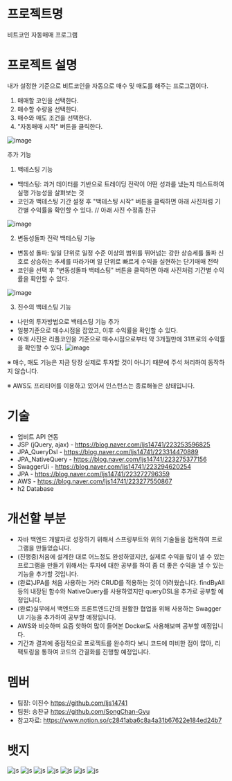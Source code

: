 # 프로젝트명
비트코인 자동매매 프로그램

# 프로젝트 설명
내가 설정한 기준으로 비트코인을 자동으로 매수 및 매도를 해주는 프로그램이다.
1. 매매할 코인을 선택한다.
2. 매수할 수량을 선택한다.
3. 매수와 매도 조건을 선택한다.
4. "자동매매 시작" 버튼을 클릭한다.
   
![image](https://github.com/ljs14741/Autotrading/assets/39641715/347595fd-6a71-4342-8317-1d1049b7a5e2)

추가 기능
1. 백테스팅 기능
  - 백테스팅: 과거 데이터를 기반으로 트레이딩 전략이 어떤 성과를 냈는지 테스트하여 실행 가능성을 살펴보는 것
  - 코인과 백테스팅 기간 설정 후 "백테스팅 시작" 버튼을 클릭하면 아래 사진처럼 기간별 수익률을 확인할 수 있다.          // 아래 사진 수정좀 찬규
    
![image](https://github.com/ljs14741/Autotrading/assets/39641715/cee600f7-2925-4e81-a044-e7a20cdbcaef)

2. 변동성돌파 전략 백테스팅 기능
  - 변동성 돌파: 일일 단위로 일정 수준 이상의 범위를 뛰어넘는 강한 상승세를 돌파 신호로 상승하는 추세를 따라가며 일 단위로 빠르게 수익을 실현하는 단기매매 전략
  - 코인을 선택 후 "변동성돌파 백테스팅" 버튼을 클릭하면 아래 사진처럼 기간별 수익률을 확인할 수 있다.
    
![image](https://github.com/ljs14741/Autotrading/assets/39641715/81e14415-11ca-4422-b74e-a9b6d9d1f616)

3. 진수의 백테스팅 기능
  - 나만의 투자방법으로 백테스팅 기능 추가
  - 일봉기준으로 매수시점을 잡았고, 이후 수익률을 확인할 수 있다.
  - 아래 사진은 리플코인을 기준으로 매수시점으로부터 약 3개월만에 31프로의 수익률을 확인할 수 있다.
![image](https://github.com/ljs14741/Autotrading/assets/39641715/832065ca-63e7-4ee8-9232-8fc92f745e8a)

※ 매수, 매도 기능은 지금 당장 실제로 투자할 것이 아니기 때문에 주석 처리하여 동작하지 않습니다.

※ AWS도 프리티어를 이용하고 있어서 인스턴스는 종료해놓은 상태입니다.


# 기술
- 업비트 API 연동
- JSP (jQuery, ajax) - https://blog.naver.com/ljs14741/223253596825
- JPA_QueryDsl - https://blog.naver.com/ljs14741/223314470889
- JPA_NativeQuery - https://blog.naver.com/ljs14741/223275377156
- SwaggerUi - https://blog.naver.com/ljs14741/223294620254
- JPA - https://blog.naver.com/ljs14741/223272796359
- AWS - https://blog.naver.com/ljs14741/223277550867
- h2 Database

# 개선할 부분 
- 자바 백엔드 개발자로 성장하기 위해서 스프링부트와 위의 기술들을 접목하여 프로그램을 만들었습니다.
- (진행중)처음에 설계한 대로 어느정도 완성하였지만, 실제로 수익을 많이 낼 수 있는 프로그램을 만들기 위해서는 투자에 대한 공부를 하여 좀 더 좋은 수익을 낼 수 있는 기능을 추가할 것입니다.
- (완료)JPA를 처음 사용하는 거라 CRUD를 적용하는 것이 어려웠습니다. findByAll 등의 내장된 함수와 NativeQuery를 사용하였지만 queryDSL을 추가로 공부할 예정입니다.
- (완료)실무에서 백엔드와 프론트엔드간의 원활한 협업을 위해 사용하는 Swagger UI 기능을 추가하여 공부할 예정입니다.
- AWS와 비슷하며 요즘 핫하여 많이 들어본 Docker도 사용해보며 공부할 예정입니다.
- 기간과 결과에 중점적으로 프로젝트를 완수하다 보니 코드에 미비한 점이 많아, 리팩토링을 통하여 코드의 간결화를 진행할 예정입니다.

# 멤버
- 팀장: 이진수 https://github.com/ljs14741
- 팀원: 송찬규 https://github.com/SongChan-Gyu
- 참고자료: https://www.notion.so/c2841aba6c8a4a31b67622e184ed24b7

# 뱃지
![js](https://img.shields.io/badge/Java-ED8B00?style=for-the-badge&logo=openjdk&logoColor=white)
![js](https://img.shields.io/badge/Spring-6DB33F?style=for-the-badge&logo=spring&logoColor=white)
![js](https://img.shields.io/badge/HTML-239120?style=for-the-badge&logo=html5&logoColor=white)
![js](https://img.shields.io/badge/CSS-239120?&style=for-the-badge&logo=css3&logoColor=white)
![js](https://img.shields.io/badge/JavaScript-F7DF1E?style=for-the-badge&logo=JavaScript&logoColor=white)
![js](https://img.shields.io/badge/Amazon_AWS-232F3E?style=for-the-badge&logo=amazon-aws&logoColor=white)
![js](https://img.shields.io/badge/IntelliJ_IDEA-000000.svg?style=for-the-badge&logo=intellij-idea&logoColor=white)
